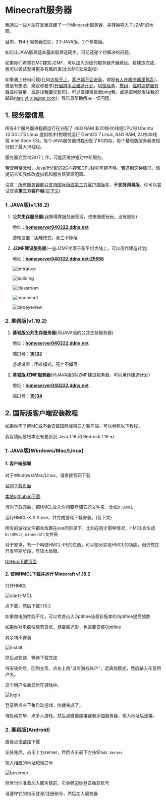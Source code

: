 # Minecraft服务器

我通过一些方法在家里搭建了一个Minecraft服务器，并转换导入了JZMF的地图。

目前，有4个服务器进程，2个JAVA版，2个基岩版。

如何让JAVA版建造和基岩版建造同步，目前还是个待解决的问题。

如果你们希望在MC建完JZMF，可以加入对应的服务器开展建设。若建造完成，我可以尝试安排更多有趣的事(比如MC云端返校)

如果遇上任何问题(比如<u>连接不上</u>，<u>客户端不会安装</u>，或是<u>有人在服务器里捣乱</u>)，或是有想法、建议和要求(<u>开展跨平台建造计划</u>，<u>切换版本</u>，<u>模组</u>，<u>临时调整服务器进程容量</u>，或是<u>找我要光影包</u>)，可以直接微信里ping我，或是把问题发往我的邮箱(tian_yi_xia@qq.com)，我乐意帮助解决一切问题。

## 1. 服务器信息

所有4个服务器进程都运行在分配了 48G RAM 和20核40线程CPU的 Ubuntu 22.04 LTS Linux 虚拟机中(物理机运行  CentOS 7 Linux, 64G RAM, 24核48线程 Intel Xeon E3)。每个JAVA服务器进程分配了8G内存，每个基岩版服务器进程分配了最大16线程。

服务器会尝试24/7工作，可能因维护短时中断服务。

若使用量激增，Java所分配的2G内存和CPU线程可能不够。若遇到这种情况，请提前告知我修改虚拟机和服务器资源配置。

注意：<u>所有服务器都只支持国际版或第三方客户端版本</u>，**不支持网易版**。你可以尝试安装**第三方客户端**([见下文](#国际版客户端安装教程))

### 1. JAVA版(v1.18.2)

1. **公共生存服务器**(我懒得做服务器管理，进来随便玩玩，没有规则)

   地址：**<u>homeserver040322.ddns.net</u>**
   
   游戏设置：困难模式，死亡不掉落
   
2. **JZMF建设服务器**(一座JZMF坐落于超平坦大陆上，可以用作建造计划)

   地址：**<u>homeserver040322.ddns.net:25566</u>**
   
   ![entrance](./entrance.png)
   
   ![building](./building.png)
   
   ![classroom](./classroom.png)
   
   ![moonshot](./moonshot.png)
   
   ![birdeyeview](./birdeyeview.png)

### 2. 基岩版(v1.19.2)

1. **基岩版公共生存服务器**(同JAVA版的公共生存服务器)

   地址：**<u>homeserver040322.ddns.net</u>**

   端口号：**<u>19132</u>**
   
   游戏设置：困难模式，死亡不掉落
   
2. **基岩版JZMF服务器**(同JAVA版的JZMF建设服务器，可以用作建造计划)

   地址：**<u>homeserver040322.ddns.net</u>**

   端口号：**<u>19134</u>**

## 2. <span id="国际版客户端安装教程">国际版客户端安装教程</span>

如果你不了解MC或不会安装国际版第三方客户端，可以参照以下教程。

我盲猜网易根本没有更新到 Java 1.18 和 Bedrock 1.19 =)

### 1. JAVA版(Windows/Mac/Linux)

#### 1. 客户端部署

对于Windows/Mac/Linux，请直接官网下载

[官网下载页面](https://hmcl.huangyuhui.net/download/)

[本站github.io下载](./HMCL-3.5.3.exe)

当你下载完后，把HMCL放入你想要存储它的文件夹，比如```D:\HMCL```

运行HMCL-X.X.X.exe，并完成游戏下载安装。(见下文)

所有的游戏文件都会放置在exe同目录下，比如在刚才那种情况，HMCL会生成```D:\HMCL\.minecraft```文件夹



对于安卓，有一个叫做HMCL-PE的东西，可以部分实现HMCL的功能，但仍然在开发早期阶段，有较大局限。

[GitHub下载页面](https://github.com/Tungstend/HMCL-PE/releases/tag/22.6.18-update)



#### 2. 使用HMCL下载并运行 Minecraft v1.18.2

打开HMCL

![startHMCL](./startHMCL.png)

点下载，然后下载1.18.2

如果你电脑性能不佳，可以考虑点入Optifine装最新版本的Optifine提高帧数

如果你对电脑性能有自信，想要装光影，也需要安装Optifine

其余均不安装

![install](./install.png)

然后点安装，等待下载完成

待安装完后，回到主页，点左上角"没有游戏账户"，选离线模式，然后输入任意用户名。

这个用户名会显示在游戏中。

![login](./login.png)

登录后点左下角启动游戏，你就完成了。

待启动完毕，点多人游戏，然后点直接连接或者添加服务器，输入地址后连接。



### 2. 基岩版(Android)

直接点击[链接](http://dl7.692657.com/down/minecraft_v1.19.2.02_mod.apk)下载

安装完后，点击上方server，然后点击最下方按钮```Add Server```

输入相应的地址和端口号

![beserver](./beserver.jpg)

然后当你准备加入服务器前，它会强迫你登录微软账号

请遵守它的指示登录/注册账号，然后加入服务器











